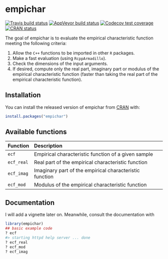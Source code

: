
<!-- README.md is generated from README.Rmd. Please edit that file -->
empichar
========

<!-- badges: start -->
[![Travis build status](https://travis-ci.org/gbasulto/empichar.svg?branch=master)](https://travis-ci.org/gbasulto/empichar) [![AppVeyor build status](https://ci.appveyor.com/api/projects/status/github/gbasulto/empichar?branch=master&svg=true)](https://ci.appveyor.com/project/gbasulto/empichar) [![Codecov test coverage](https://codecov.io/gh/gbasulto/empichar/branch/master/graph/badge.svg)](https://codecov.io/gh/gbasulto/empichar?branch=master) [![CRAN status](https://www.r-pkg.org/badges/version/empichar)](https://cran.r-project.org/package=empichar) <!-- badges: end -->

The goal of empichar is to evaluate the empirical characteristic function meeting the following criteria:

1.  Allow the `C++` functions to be imported in other `R` packages.
2.  Make a fast evaluation (using `RcppArmadillo`).
3.  Check the dimensions of the input arguments.
4.  If desired, compute only the real part, imaginary part or modulus of the empirical characteristic function (faster than taking the real part of the empirical characteristic function).

Installation
------------

You can install the released version of empichar from [CRAN](https://CRAN.R-project.org) with:

``` r
install.packages("empichar")
```

Available functions
-------------------

| Function   | Description                                             |
|:-----------|:--------------------------------------------------------|
| `ecf`      | Empirical characteristic function of a given sample     |
| `ecf_real` | Real part of the empirical characteristic function      |
| `ecf_imag` | Imaginary part of the empirical characteristic function |
| `ecf_mod`  | Modulus of the empirical characteristic function        |

Documentation
-------------

I will add a vignette later on. Meanwhile, consult the documentation with

``` r
library(empichar)
## basic example code
? ecf
#> starting httpd help server ... done
? ecf_real
? ecf_mod
? ecf_imag
```
